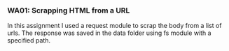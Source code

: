 ### WA01: Scrapping HTML from a URL
In this assignment I used a request module to scrap the body from a list of urls.
The response was saved in the data folder using fs module with a specified path.
